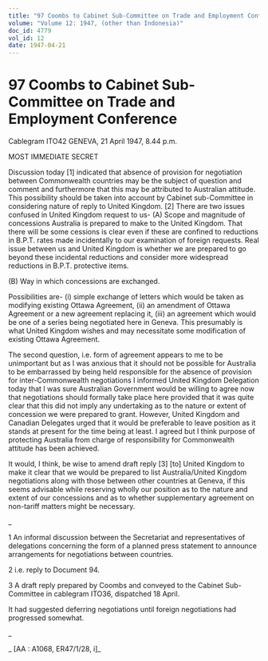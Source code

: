 ```yaml
---
title: "97 Coombs to Cabinet Sub-Committee on Trade and Employment Conference"
volume: "Volume 12: 1947, (other than Indonesia)"
doc_id: 4779
vol_id: 12
date: 1947-04-21
---
```


# 97 Coombs to Cabinet Sub-Committee on Trade and Employment Conference

Cablegram ITO42 GENEVA, 21 April 1947, 8.44 p.m.

MOST IMMEDIATE SECRET

Discussion today [1] indicated that absence of provision for negotiation between Commonwealth countries may be the subject of question and comment and furthermore that this may be attributed to Australian attitude. This possibility should be taken into account by Cabinet sub-Committee in considering nature of reply to United Kingdom. [2] There are two issues confused in United Kingdom request to us- (A) Scope and magnitude of concessions Australia is prepared to make to the United Kingdom. That there will be some cessions is clear even if these are confined to reductions in B.P.T. rates made incidentally to our examination of foreign requests. Real issue between us and United Kingdom is whether we are prepared to go beyond these incidental reductions and consider more widespread reductions in B.P.T. protective items.

(B) Way in which concessions are exchanged.

Possibilities are- (i) simple exchange of letters which would be taken as modifying existing Ottawa Agreement, (ii) an amendment of Ottawa Agreement or a new agreement replacing it, (iii) an agreement which would be one of a series being negotiated here in Geneva. This presumably is what United Kingdom wishes and may necessitate some modification of existing Ottawa Agreement.

The second question, i.e. form of agreement appears to me to be unimportant but as I was anxious that it should not be possible for Australia to be embarrassed by being held responsible for the absence of provision for inter-Commonwealth negotiations I informed United Kingdom Delegation today that I was sure Australian Government would be willing to agree now that negotiations should formally take place here provided that it was quite clear that this did not imply any undertaking as to the nature or extent of concession we were prepared to grant. However, United Kingdom and Canadian Delegates urged that it would be preferable to leave position as it stands at present for the time being at least. I agreed but I think purpose of protecting Australia from charge of responsibility for Commonwealth attitude has been achieved.

It would, I think, be wise to amend draft reply [3] [to] United Kingdom to make it clear that we would be prepared to list Australia/United Kingdom negotiations along with those between other countries at Geneva, if this seems advisable while reserving wholly our position as to the nature and extent of our concessions and as to whether supplementary agreement on non-tariff matters might be necessary.

_

1 An informal discussion between the Secretariat and representatives of delegations concerning the form of a planned press statement to announce arrangements for negotiations between countries.

2 i.e. reply to Document 94.

3 A draft reply prepared by Coombs and conveyed to the Cabinet Sub-Committee in cablegram ITO36, dispatched 18 April.

It had suggested deferring negotiations until foreign negotiations had progressed somewhat.

_

_ [AA : A1068, ER47/1/28, i]_
